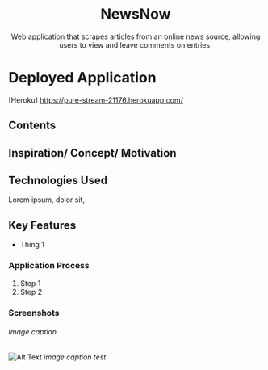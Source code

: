 <h1 align="center">NewsNow</h1>

<div align="center">Web application that scrapes articles from an online news source, allowing users to view and leave comments on entries.</div>

# Deployed Application

[Heroku] <https://pure-stream-21176.herokuapp.com/>

## Contents

## Inspiration/ Concept/ Motivation

## Technologies Used

Lorem ipsum, dolor sit,

## Key Features

* Thing 1

### Application Process

1. Step 1
1. Step 2

### Screenshots

###### Image caption
![Alt Text](url)
*image caption test*